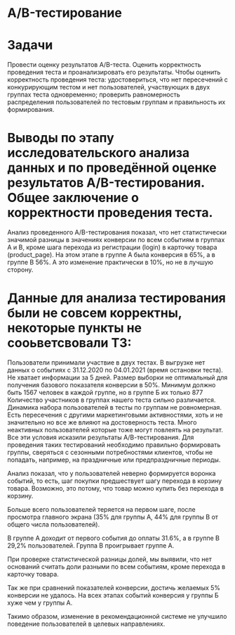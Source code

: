 # А/B-тестирование
# Задачи
Провести оценку результатов A/B-теста.
Оценить корректность проведения теста и проанализировать его результаты.
Чтобы оценить корректность проведения теста:
удостовериться, что нет пересечений с конкурирующим тестом и нет пользователей, участвующих в двух группах теста одновременно;
проверить равномерность распределения пользователей по тестовым группам и правильность их формирования.

# Выводы по этапу исследовательского анализа данных и по проведённой оценке результатов A/B-тестирования. Общее заключение о корректности проведения теста.
Анализ проведенного A/B-тестирования показал, что нет статистически значимой разницы в значениях конверсии по всем событиям в группах А и В, кроме шага перехода из регистрации (login) в карточку товара (product_page). На этом этапе в группе А была конверсия в 65%, а в группе В 56%. А это изменение практически в 10%, но не в лучшую сторону.

# Данные для анализа тестирования были не совсем корректны, некоторые пункты не сооьветсвовали ТЗ:

Пользователи принимали участвие в двух тестах.
В выгрузке нет данных о событиях с 31.12.2020 по 04.01.2021 (время остановки теста). Не хватает информации за 5 дней.
Размер выборки не оптимальный для получения базового показателя конверсии в 50%. Минимум должно быть 1567 человек в каждой группе, но в группе Б их только 877
Количество участников в группах нашего теста сильно различается.
Динамика набора пользователей в тесты по группам не ровномерная.
Есть пересечения с другими маркетинговыми активностями, хоть и не значительно но все же влияют на достоверность теста.
Много неактивных пользователей которые тоже могут повлеять на результат.
Все эти условия исказили результаты А/В-тестирования. Для проведения таких тестирований необходимо правильно формировать группы, сверяться с сезонными потребностями клиентов, чтобы не попадать, например, на праздничные или предпраздничные периоды.

Анализ показал, что у пользователей неверно формируется воронка событий, то есть, шаг покупки предшествует шагу перехода в корзину товара. Возможно, это потому, что товар можно купить без перехода в корзину.

Больше всего пользователей теряется на первом шаге, после просмотра главного экрана (35% для группы А, 44% для группы В от общего числа пользователей).

В группе А доходит от первого события до оплаты 31.6%, а в группе В 29,2% пользователей. Группа В проигрывает группе А.

При проверке статистической разницы долей, мы выявили, что нет оснований считать доли разными по всем событиям, кроме перехода в карточку товара.

Так же при сравнений показателей конверсии, достичь желаемых 5% конверсии не удалось. На всех этапах событий конверсия у группы Б хуже чем у группы А.

Такимо образом, изменение в рекомендационной системе не улучшило поведение пользователей в целевых направлениях.
